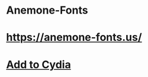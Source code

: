 # Anemone-Fonts

# https://anemone-fonts.us/

# [Add to Cydia](cydia://url/https://cydia.saurik.com/api/share#?source=https://anemone-fonts.us/)
